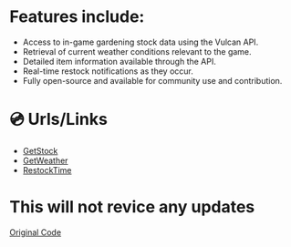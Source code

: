 # Features include:

- Access to in-game gardening stock data using the Vulcan API.
- Retrieval of current weather conditions relevant to the game.
- Detailed item information available through the API.
- Real-time restock notifications as they occur.
- Fully open-source and available for community use and contribution.

# 💿 Urls/Links
- [GetStock](https://growagarden-api.vercel.app/api/Getstock)
- [GetWeather](https://growagarden-api.vercel.app/api/Getweather)
- [RestockTime](https://growagarden-api.vercel.app/api/restock-time)

# This will not revice any updates
[Original Code](https://github.com/Just3itx/Grow-A-Garden-API)
